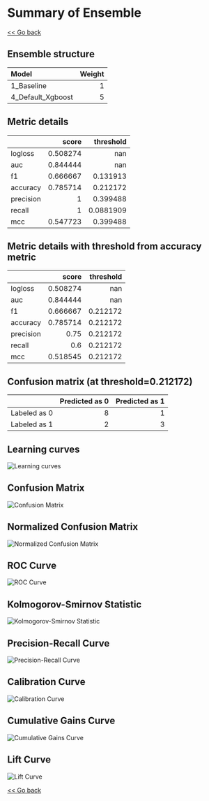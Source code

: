 # Summary of Ensemble

[<< Go back](../README.md)


## Ensemble structure
| Model             |   Weight |
|:------------------|---------:|
| 1_Baseline        |        1 |
| 4_Default_Xgboost |        5 |

## Metric details
|           |    score |   threshold |
|:----------|---------:|------------:|
| logloss   | 0.508274 | nan         |
| auc       | 0.844444 | nan         |
| f1        | 0.666667 |   0.131913  |
| accuracy  | 0.785714 |   0.212172  |
| precision | 1        |   0.399488  |
| recall    | 1        |   0.0881909 |
| mcc       | 0.547723 |   0.399488  |


## Metric details with threshold from accuracy metric
|           |    score |   threshold |
|:----------|---------:|------------:|
| logloss   | 0.508274 |  nan        |
| auc       | 0.844444 |  nan        |
| f1        | 0.666667 |    0.212172 |
| accuracy  | 0.785714 |    0.212172 |
| precision | 0.75     |    0.212172 |
| recall    | 0.6      |    0.212172 |
| mcc       | 0.518545 |    0.212172 |


## Confusion matrix (at threshold=0.212172)
|              |   Predicted as 0 |   Predicted as 1 |
|:-------------|-----------------:|-----------------:|
| Labeled as 0 |                8 |                1 |
| Labeled as 1 |                2 |                3 |

## Learning curves
![Learning curves](learning_curves.png)
## Confusion Matrix

![Confusion Matrix](confusion_matrix.png)


## Normalized Confusion Matrix

![Normalized Confusion Matrix](confusion_matrix_normalized.png)


## ROC Curve

![ROC Curve](roc_curve.png)


## Kolmogorov-Smirnov Statistic

![Kolmogorov-Smirnov Statistic](ks_statistic.png)


## Precision-Recall Curve

![Precision-Recall Curve](precision_recall_curve.png)


## Calibration Curve

![Calibration Curve](calibration_curve_curve.png)


## Cumulative Gains Curve

![Cumulative Gains Curve](cumulative_gains_curve.png)


## Lift Curve

![Lift Curve](lift_curve.png)



[<< Go back](../README.md)
